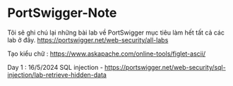 # PortSwigger-Note
Tôi sẽ ghi chú lại những bài lab về PortSwigger mục tiêu làm hết tất cả các lab ở đây. 
    https://portswigger.net/web-security/all-labs


Tạo kiểu chữ : https://www.askapache.com/online-tools/figlet-ascii/


Day 1 : 16/5/2024
    SQL injection - https://portswigger.net/web-security/sql-injection/lab-retrieve-hidden-data
    
